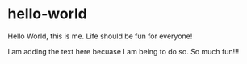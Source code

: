 # hello-world
Hello World, this is me. Life should be fun for everyone!

I am adding the text here becuase I am being to do so. So much fun!!!
